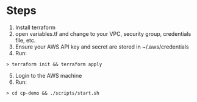 # Steps

1. Install terraform
2. open variables.tf and change to your VPC, security group, credentials file, etc.
3. Ensure your AWS API key and secret are stored in ~/.aws/credentials
4. Run:

```
> terraform init && terraform apply
```
5. Login to the AWS machine 
6. Run:
```
> cd cp-demo && ./scripts/start.sh
```

